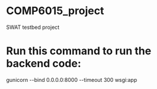 # COMP6015_project
SWAT testbed project 

# Run this command to run the backend code:
gunicorn --bind 0.0.0.0:8000 --timeout 300 wsgi:app